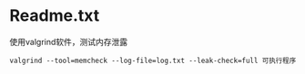 # Readme.txt

使用valgrind软件，测试内存泄露

```shell
valgrind --tool=memcheck --log-file=log.txt --leak-check=full 可执行程序
```

